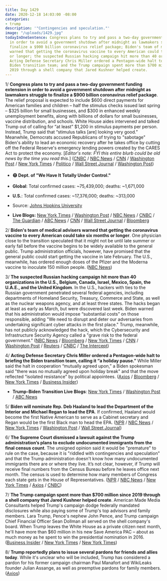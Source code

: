 ```yaml
---
title: Day 1429
date: 2020-12-18 14:03:00 -08:00
categories:
- trump
description: '"Contingencies and speculation."'
image: "/uploads/1429.jpg"
todayInOneSentence: Congress plans to try and pass a two-day government funding extension
  in order to avoid a government shutdown after midnight as lawmakers struggle to
  finalize a $900 billion coronavirus relief package; Biden's team of medical advisers
  warned that getting the coronavirus vaccine to every American could take six months
  or longer; the suspected Russian hacking campaign hit more than 40 organizations;
  Acting Defense Secretary Chris Miller ordered a Pentagon-wide halt to briefing the
  Biden transition team; and the Trump campaign spent more than $700 million since
  2019 through a shell company that Jared Kushner helped create.
---
```


1/ **Congress plans to try and pass a two-day government funding extension in order to avoid a government shutdown after midnight as lawmakers struggle to finalize a $900 billion coronavirus relief package**. The relief proposal is expected to include $600 direct payments for American families and children – half the stimulus checks issued last spring – $325 billion for small businesses, and $300 in enhanced weekly unemployment benefits, along with billions of dollars for small businesses, vaccine distribution, and schools. White House aides intervened and talked Trump out of calling for “at least” $1,200 in stimulus payments per person. Instead, Trump said that “stimulus talks \[are\] looking very good.” Meanwhile, Democrats accused Republicans of trying to "sabotage" Biden's ability to lead an economic recovery after he takes office by cutting off the Federal Reserve's emergency lending powers created by the CARES Act to protect the economy. \[*Editor's note: FYI this entire blurb could be old news by the time you read this*.\] ([CNBC](https://www.cnbc.com/2020/12/18/government-shutdown-looms-as-congress-crafts-coronavirus-stimulus-bill.html) / [NBC News](https://www.nbcnews.com/politics/congress/congress-hits-new-snag-covid-relief-bill-shutdown-deadline-looms-n1251694) / [CNN](https://www.cnn.com/2020/12/18/politics/government-shutdown-stimulus-negotiations/index.html) / [Washington Post](https://www.washingtonpost.com/us-policy/2020/12/17/trump-2000-stimulus-checks/) / [New York Times](https://www.nytimes.com/2020/12/17/us/politics/closing-in-on-stimulus-deal-lawmakers-clash-over-feds-role.html) / [Politico](https://www.politico.com/news/2020/12/18/congress-stimulus-talks-funding-448089) / [Wall Street Journal](https://www.wsj.com/articles/covid-aid-talks-go-down-to-the-wire-11608306476?mod=politics_lead_pos2) / [Washington Post](https://www.washingtonpost.com/us-policy/2020/12/18/government-funding-likely-expire-friday-night-congress-tries-complete-stimulus-deal/))

* #### 😷 Dept. of "We Have It Totally Under Control."

* **Global**: Total confirmed cases: \~75,439,000; deaths: \~1,671,000

* **U.S.**: Total confirmed cases: \~17,376,000; deaths: \~313,000

* Source: [Johns Hopkins University](https://coronavirus.jhu.edu/map.html)

* **Live Blogs:** [New York Times](https://www.nytimes.com/live/2020/12/18/world/covid-19-coronavirus) / [Washington Post](https://www.washingtonpost.com/nation/2020/12/18/coronavirus-covid-live-updates-us/) / [NBC News](https://www.nbcnews.com/news/us-news/live-blog/2020-12-18-covid-live-updates-vaccine-news-n1251648) / [CNBC](https://www.cnbc.com/2020/12/18/coronavirus-live-updates.html) / [The Guardian](https://www.theguardian.com/us-news/live/2020/dec/18/us-coronavirus-cases-deaths-covid-vaccine-moderna-fda-congress-stimulus-trump-biden-latest-updates) / [ABC News](https://abcnews.go.com/Health/live-updates/coronavirus/?id=74710722) / [CNN](https://www.cnn.com/world/live-news/coronavirus-pandemic-vaccine-updates-12-18-20/index.html) / [Wall Street Journal](https://www.wsj.com/livecoverage/latest-updates/covid?mod=hp_theme_coronavirus-ribbon) / [Bloomberg](https://www.bloomberg.com/news/articles/2020-12-18/lawmakers-are-facing-down-deadline-on-aid-plan-congress-update?srnd=premium&sref=MIBMEEoj)

2/ **Biden's team of medical advisers warned that getting the coronavirus vaccine to every American could take six months or longer**. One physician close to the transition speculated that it might not be until late summer or early fall before the vaccine begins to be widely available to the general public. Trump administration officials, however, have promised that the general public could start getting the vaccine in late February. The U.S., meanwhile, has ordered enough doses of the Pfizer and the Moderna vaccine to inoculate 150 million people. ([NBC News](https://www.nbcnews.com/politics/white-house/biden-advisers-warn-trump-mass-vaccine-timeline-may-be-too-n1251499))

3/ **The suspected Russian hacking campaign hit more than 40 organizations in the U.S., Belgium, Canada, Israel, Mexico, Spain, the U.A.E., and the United Kingdom**. In the U.S., hackers with ties to the Russian government penetrated several federal agencies, including departments of Homeland Security, Treasury, Commerce and State, as well as the nuclear weapons agency, and at least three states. The hacks began at least as early as March, but were discovered last week. Biden warned that his administration would impose “substantial costs” on those responsible, adding "We need to disrupt and deter our adversaries from undertaking significant cyber attacks in the first place." Trump, meanwhile, has not publicly acknowledged the hack, which the Cybersecurity and Infrastructure Security Agency called a "grave risk to the federal government." ([NBC News](https://www.nbcnews.com/news/us-news/suspected-russian-hacking-campaign-hit-over-40-organizations-microsoft-says-n1251645) / [Bloomberg](https://www.bloomberg.com/news/articles/2020-12-17/u-s-states-were-also-hacked-in-suspected-russian-attack?sref=MIBMEEoj) / [New York Times](https://www.nytimes.com/2020/12/17/us/politics/russia-cyber-hack-trump.html) / [CNN](https://www.cnn.com/2020/12/17/politics/trump-silence-cyber-hack/index.html) / [Washington Post](https://www.washingtonpost.com/politics/russia-hacking-politics/2020/12/17/1c5708c6-40a4-11eb-8db8-395dedaaa036_story.html) / [Reuters](https://www.reuters.com/article/us-global-cyber-microsoft/exclusive-microsoft-breached-in-suspected-russian-hack-using-solarwinds-sources-idUSKBN28R3BY?il=0) / [CNBC](https://www.cnbc.com/2020/12/18/suspected-russian-hack-on-us-is-much-worse-than-first-feared.html) / [The Intercept](https://theintercept.com/2020/12/17/russia-hack-austin-texas/))

4/ **Acting Defense Secretary Chris Miller ordered a Pentagon-wide halt to briefing the Biden transition team, calling it “a holiday pause.”** While Miller said the halt in cooperation  “mutually agreed upon,” a Biden spokesman said "there was no mutually agreed upon holiday break" and that the move reflected “isolated resistance" by political appointees. ([Axios](https://www.axios.com/pentagon-biden-transition-briefings-123a9658-4af1-4632-a6e6-770117784d60.html) / [Bloomberg](https://www.bloomberg.com/news/articles/2020-12-18/pentagon-chief-orders-pause-in-cooperation-with-biden-transition?sref=MIBMEEoj) / [New York Times](https://www.nytimes.com/live/2020/12/18/us/joe-biden-trump/biden-officials-say-they-didnt-agree-to-a-holiday-pause-in-defense-meetings-pushing-back-against-pentagon-officials) / [Business Insider](https://www.businessinsider.com/acting-pentagon-chief-halts-cooperation-with-biden-team-on-transition-2020-12?op=1&scrolla=5eb6d68b7fedc32c19ef33b4))

* **Trump-Biden Transition Live Blogs**:  [New York Times](https://www.nytimes.com/live/2020/12/18/us/joe-biden-trump) / [Washington Post](https://www.washingtonpost.com/politics/2020/12/18/joe-biden-trump-transition-live-updates/) / [ABC News](https://abcnews.go.com/Politics/live-updates/2020-election-results-transition/?id=74713338)

5/ **Biden will nominate Rep. Deb Haaland to lead the Department of the Interior and Michael Regan to lead the EPA**. If confirmed, Haaland would become the first Native American to serve as a Cabinet secretary and Regan would be the first Black man to head the EPA. ([NPR](https://www.npr.org/2020/12/17/937259525/in-historic-move-biden-to-pick-native-american-rep-deb-haaland-as-interior-secre) / [NBC News](https://www.nbcnews.com/politics/politics-news/biden-selects-michael-regan-north-carolina-environmental-chief-head-epa-n1251598) / [New York Times](https://www.nytimes.com/2020/12/17/climate/deb-haaland-interior-department-native-american.html) / [Washington Post](https://www.washingtonpost.com/climate-environment/2020/12/17/biden-epa-regan/) / [Wall Street Journal](https://www.wsj.com/articles/biden-picks-deb-haaland-as-interior-secretary-11608233810?tesla=y))

6/ **The Supreme Court dismissed a lawsuit against the Trump administration’s plans to exclude undocumented immigrants from the final census count**. The unsigned opinion said it would be "premature" to rule on the case, because it is "riddled with contingencies and speculation" and that the Trump administration doesn't know how many undocumented immigrants there are or where they live. It’s not clear, however, if Trump will receive final numbers from the Census Bureau before he leaves office next month. The census is used to determine how many members of Congress each state gets in the House of Representatives. ([NPR](https://www.npr.org/2020/12/18/946875796/supreme-court-punts-in-census-case-says-its-premature-to-decide-the-issue) / [NBC News](https://www.nbcnews.com/politics/supreme-court/win-trump-supreme-court-throws-out-challenge-his-census-plan-n1251698) / [New York Times](https://www.nytimes.com/2020/12/18/us/supreme-court-census.html) / [Axios](https://www.axios.com/supreme-court-census-undocumented-immigrants-e830c6b5-4a09-468f-ab35-79ce611bf980.html) / [CNBC](https://www.cnbc.com/2020/12/18/supreme-court-on-trump-census-plan-too-soon-to-rule-on-undocumented-immigrants.html))

7/ **The Trump campaign spent more than $700 million since 2019 through a shell company that Jared Kushner helped create**. American Made Media Consultants helped Trump's campaign dodge federally mandated disclosures while also paying some of Trump's top advisors and family members. Lara Trump, Pence's nephew John Pence, and Trump campaign Chief Financial Officer Sean Dollman all served on the shell company's board. When Trump leaves the White House as a private citizen next month, he'll have more than $60 million in his new Save America PAC – about as much money as he spent to win the presidential nomination in 2016. ([Business Insider](https://www.businessinsider.com/jared-kushner-trump-campaign-shell-company-family-ammc-lara-2020-12) / [New York Times](https://www.nytimes.com/2020/12/18/us/politics/trump-money-future.html) / [New York Times](https://www.nytimes.com/2020/12/18/us/politics/lara-trump-served-on-the-board-of-a-company-through-which-the-trump-political-operation-spent-more-than-700-million.html))

8/ **Trump reportedly plans to issue several pardons for friends and allies today**. While it's unclear who will be included, Trump has considered a pardon for his former campaign chairman Paul Manafort and WikiLeaks founder Julian Assange, as well as preemptive pardons for family members. ([Axios](https://www.axios.com/trump-pardons-christmas-bff29efa-b52b-4336-9fa4-650c13558a96.html?stream=politics))